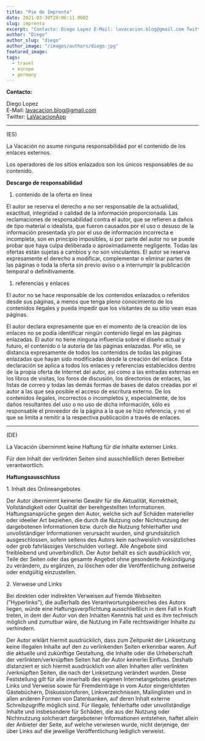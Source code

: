 ```yaml
---
title: "Pie de Imprenta"
date: 2021-03-30T20:06:11.000Z
slug: imprenta
excerpt: "Contacto: Diego Lopez E-Mail: lavacacion.blog@gmail.com Twitter: LaVacacionApp"
author: "Diego"
author_slug: "diego"
author_image: "/images/authors/diego.jpg"
featured_image: 
tags:
  - travel
  - europe
  - germany
---
```


  
**Contacto:**

Diego Lopez  
E-Mail: lavacacion.blog@gmail.com  
Twitter: [LaVacacionApp](https://twitter.com/lavacacionapp)

* * *

(ES)

  
La Vacación no asume ninguna responsabilidad por el contenido de los enlaces externos.

Los operadores de los sitios enlazados son los únicos responsables de su contenido.

**Descargo de responsabilidad**

1.  contenido de la oferta en línea

El autor se reserva el derecho a no ser responsable de la actualidad, exactitud, integridad o calidad de la información proporcionada. Las reclamaciones de responsabilidad contra el autor, que se refieren a daños de tipo material o idealista, que fueron causados por el uso o desuso de la información presentada y/o por el uso de información incorrecta e incompleta, son en principio imposibles, si por parte del autor no se puede probar que haya culpa deliberada o aproximadamente negligente. Todas las ofertas están sujetas a cambios y no son vinculantes. El autor se reserva expresamente el derecho a modificar, complementar o eliminar partes de las páginas o toda la oferta sin previo aviso o a interrumpir la publicación temporal o definitivamente.

1.  referencias y enlaces

El autor no se hace responsable de los contenidos enlazados o referidos desde sus páginas, a menos que tenga pleno conocimiento de los contenidos ilegales y pueda impedir que los visitantes de su sitio vean esas páginas.

El autor declara expresamente que en el momento de la creación de los enlaces no se podía identificar ningún contenido ilegal en las páginas enlazadas. El autor no tiene ninguna influencia sobre el diseño actual y futuro, el contenido o la autoría de las páginas enlazadas. Por ello, se distancia expresamente de todos los contenidos de todas las páginas enlazadas que hayan sido modificadas desde la creación del enlace. Esta declaración se aplica a todos los enlaces y referencias establecidos dentro de la propia oferta de Internet del autor, así como a las entradas externas en los libros de visitas, los foros de discusión, los directorios de enlaces, las listas de correo y todas las demás formas de bases de datos creadas por el autor a las que sea posible el acceso de escritura externo. De los contenidos ilegales, incorrectos o incompletos y, especialmente, de los daños resultantes del uso o no uso de dicha información, sólo es responsable el proveedor de la página a la que se hizo referencia, y no el que se limita a remitir a la respectiva publicación a través de enlaces.

* * *

(DE)  
  
La Vacación übernimmt keine Haftung für die Inhalte externer Links.

Für den Inhalt der verlinkten Seiten sind ausschließlich deren Betreiber verantwortlich.

**Haftungsausschluss**

1\. Inhalt des Onlineangebotes

Der Autor übernimmt keinerlei Gewähr für die Aktualität, Korrektheit, Vollständigkeit oder Qualität der bereitgestellten Informationen. Haftungsansprüche gegen den Autor, welche sich auf Schäden materieller oder ideeller Art beziehen, die durch die Nutzung oder Nichtnutzung der dargebotenen Informationen bzw. durch die Nutzung fehlerhafter und unvollständiger Informationen verursacht wurden, sind grundsätzlich ausgeschlossen, sofern seitens des Autors kein nachweislich vorsätzliches oder grob fahrlässiges Verschulden vorliegt. Alle Angebote sind freibleibend und unverbindlich. Der Autor behält es sich ausdrücklich vor, Teile der Seiten oder das gesamte Angebot ohne gesonderte Ankündigung zu verändern, zu ergänzen, zu löschen oder die Veröffentlichung zeitweise oder endgültig einzustellen.

2\. Verweise und Links

Bei direkten oder indirekten Verweisen auf fremde Webseiten (”Hyperlinks”), die außerhalb des Verantwortungsbereiches des Autors liegen, würde eine Haftungsverpflichtung ausschließlich in dem Fall in Kraft treten, in dem der Autor von den Inhalten Kenntnis hat und es ihm technisch möglich und zumutbar wäre, die Nutzung im Falle rechtswidriger Inhalte zu verhindern.

Der Autor erklärt hiermit ausdrücklich, dass zum Zeitpunkt der Linksetzung keine illegalen Inhalte auf den zu verlinkenden Seiten erkennbar waren. Auf die aktuelle und zukünftige Gestaltung, die Inhalte oder die Urheberschaft der verlinkten/verknüpften Seiten hat der Autor keinerlei Einfluss. Deshalb distanziert er sich hiermit ausdrücklich von allen Inhalten aller verlinkten /verknüpften Seiten, die nach der Linksetzung verändert wurden. Diese Feststellung gilt für alle innerhalb des eigenen Internetangebotes gesetzten Links und Verweise sowie für Fremdeinträge in vom Autor eingerichteten Gästebüchern, Diskussionsforen, Linkverzeichnissen, Mailinglisten und in allen anderen Formen von Datenbanken, auf deren Inhalt externe Schreibzugriffe möglich sind. Für illegale, fehlerhafte oder unvollständige Inhalte und insbesondere für Schäden, die aus der Nutzung oder Nichtnutzung solcherart dargebotener Informationen entstehen, haftet allein der Anbieter der Seite, auf welche verwiesen wurde, nicht derjenige, der über Links auf die jeweilige Veröffentlichung lediglich verweist.